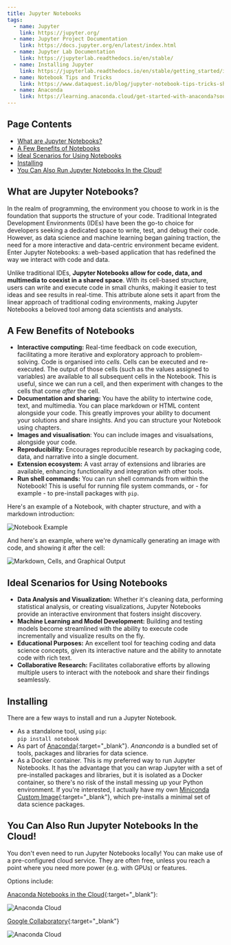 ```yaml
---
title: Jupyter Notebooks
tags: 
  - name: Jupyter
    link: https://jupyter.org/
  - name: Jupyter Project Documentation
    link: https://docs.jupyter.org/en/latest/index.html
  - name: Jupyter Lab Documentation
    link: https://jupyterlab.readthedocs.io/en/stable/
  - name: Installing Jupyter
    link: https://jupyterlab.readthedocs.io/en/stable/getting_started/installation.html
  - name: Notebook Tips and Tricks
    link: https://www.dataquest.io/blog/jupyter-notebook-tips-tricks-shortcuts/
  - name: Anaconda
    link: https://learning.anaconda.cloud/get-started-with-anaconda?source=install
---
```

## Page Contents

- [What are Jupyter Notebooks?](#what-are-jupyter-notebooks)
- [A Few Benefits of Notebooks](#a-few-benefits-of-notebooks)
- [Ideal Scenarios for Using Notebooks](#ideal-scenarios-for-using-notebooks)
- [Installing](#installing)
- [You Can Also Run Jupyter Notebooks In the Cloud!](#you-can-also-run-jupyter-notebooks-in-the-cloud)

## What are Jupyter Notebooks?

In the realm of programming, the environment you choose to work in is the foundation that supports the structure of your code. Traditional Integrated Development Environments (IDEs) have been the go-to choice for developers seeking a dedicated space to write, test, and debug their code. However, as data science and machine learning began gaining traction, the need for a more interactive and data-centric environment became evident. Enter Jupyter Notebooks: a web-based application that has redefined the way we interact with code and data.

Unlike traditional IDEs, **Jupyter Notebooks allow for code, data, and multimedia to coexist in a shared space**. With its cell-based structure, users can write and execute code in small chunks, making it easier to test ideas and see results in real-time. This attribute alone sets it apart from the linear approach of traditional coding environments, making Jupyter Notebooks a beloved tool among data scientists and analysts.

## A Few Benefits of Notebooks

- **Interactive computing:** Real-time feedback on code execution, facilitating a more iterative and exploratory approach to problem-solving. Code is organised into _cells_. Cells can be executed and re-executed.  The output of those cells (such as the values assigned to variables) are available to all subsequent cells in the Notebook.  This is useful, since we can run a cell, and then experiment with changes to the cells that come _after_ the cell.
- **Documentation and sharing:** You have the ability to intertwine code, text, and multimedia. You can place markdown or HTML content alongside your code. This greatly improves your ability to document your solutions and share insights.  And you can structure your Notebook using chapters.
- **Images and visualisation**: You can include images and visualsations, alongside your code.
- **Reproducibility:** Encourages reproducible research by packaging code, data, and narrative into a single document.
- **Extension ecosystem:** A vast array of extensions and libraries are available, enhancing functionality and integration with other tools.
- **Run shell commands:** You can run shell commands from within the Notebook! This is useful for running file system commands, or - for example - to pre-install packages with `pip`.

Here's an example of a Notebook, with chapter structure, and with a markdown introduction:

![Notebook Example](/assets/images/notebook-md.png)

And here's an example, where we're dynamically generating an image with code, and showing it after the cell:

![Markdown, Cells, and Graphical Output](/assets/images/notebook-generating-image.png)

## Ideal Scenarios for Using Notebooks

- **Data Analysis and Visualization:** Whether it's cleaning data, performing statistical analysis, or creating visualizations, Jupyter Notebooks provide an interactive environment that fosters insight discovery.
- **Machine Learning and Model Development:** Building and testing models become streamlined with the ability to execute code incrementally and visualize results on the fly.
- **Educational Purposes:** An excellent tool for teaching coding and data science concepts, given its interactive nature and the ability to annotate code with rich text.
- **Collaborative Research:** Facilitates collaborative efforts by allowing multiple users to interact with the notebook and share their findings seamlessly.

## Installing

There are a few ways to install and run a Jupyter Notebook.

- As a standalone tool, using `pip`:\
  ```pip install notebook```
- As part of [Anaconda](https://learning.anaconda.cloud/get-started-with-anaconda?source=install){:target="_blank"}. _Ananconda_ is a bundled set of tools, packages and libraries for data science.
- As a Docker container. This is my preferred way to run Jupyter Notebooks.  It has the advantage that you can wrap Jupyter with a set of pre-installed packages and libraries, but it is isolated as a Docker container, so there's no risk of the install messing up your Python environment. If you're interested, I actually have my own [Miniconda Custom Image](https://github.com/derailed-dash/dazboconda){:target="_blank"}, which pre-installs a minimal set of data science packages.

## You Can Also Run Jupyter Notebooks In the Cloud!

You don't even need to run Jupyter Notebooks locally!  You can make use of a pre-configured cloud service. They are often free, unless you reach a point where you need more power (e.g. with GPUs) or features.

Options include:

[Anaconda Notebooks in the Cloud](https://nb.anaconda.cloud/){:target="_blank"}:

![Anaconda Cloud](/assets/images/anaconda_cloud.png)

[Google Collaboratory](https://colab.research.google.com/){:target="_blank"}

![Anaconda Cloud](/assets/images/collab.png)
